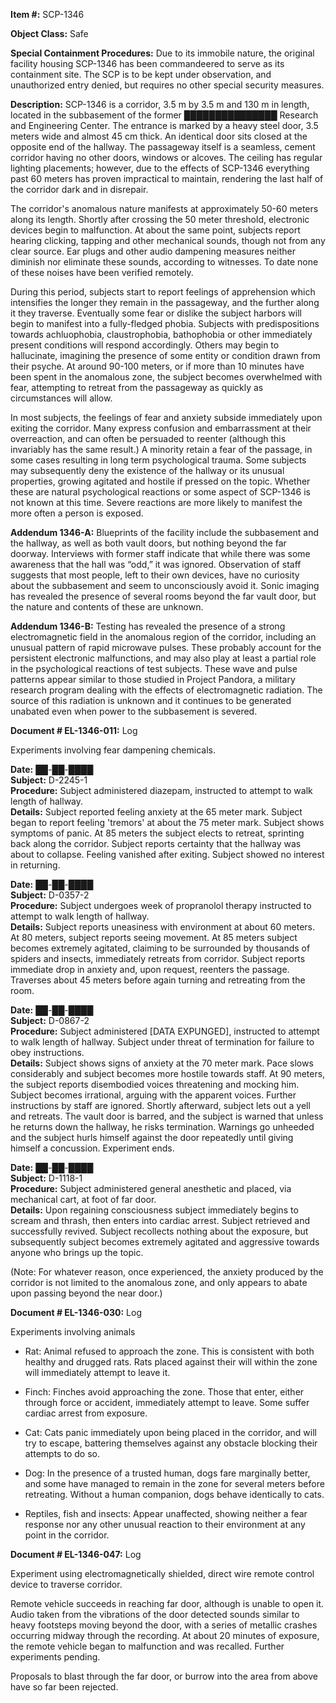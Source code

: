 **Item #:** SCP-1346

**Object Class:** Safe

**Special Containment Procedures:** Due to its immobile nature, the original facility housing SCP-1346 has been commandeered to serve as its containment site. The SCP is to be kept under observation, and unauthorized entry denied, but requires no other special security measures.

**Description:** SCP-1346 is a corridor, 3.5 m by 3.5 m and 130 m in length, located in the subbasement of the former ███████████████ Research and Engineering Center. The entrance is marked by a heavy steel door, 3.5 meters wide and almost 45 cm thick. An identical door sits closed at the opposite end of the hallway. The passageway itself is a seamless, cement corridor having no other doors, windows or alcoves. The ceiling has regular lighting placements; however, due to the effects of SCP-1346 everything past 60 meters has proven impractical to maintain, rendering the last half of the corridor dark and in disrepair.

The corridor's anomalous nature manifests at approximately 50-60 meters along its length. Shortly after crossing the 50 meter threshold, electronic devices begin to malfunction. At about the same point, subjects report hearing clicking, tapping and other mechanical sounds, though not from any clear source. Ear plugs and other audio dampening measures neither diminish nor eliminate these sounds, according to witnesses. To date none of these noises have been verified remotely.

During this period, subjects start to report feelings of apprehension which intensifies the longer they remain in the passageway, and the further along it they traverse. Eventually some fear or dislike the subject harbors will begin to manifest into a fully-fledged phobia. Subjects with predispositions towards achluophobia, claustrophobia, bathophobia or other immediately present conditions will respond accordingly. Others may begin to hallucinate, imagining the presence of some entity or condition drawn from their psyche. At around 90-100 meters, or if more than 10 minutes have been spent in the anomalous zone, the subject becomes overwhelmed with fear, attempting to retreat from the passageway as quickly as circumstances will allow.

In most subjects, the feelings of fear and anxiety subside immediately upon exiting the corridor. Many express confusion and embarrassment at their overreaction, and can often be persuaded to reenter (although this invariably has the same result.) A minority retain a fear of the passage, in some cases resulting in long term psychological trauma. Some subjects may subsequently deny the existence of the hallway or its unusual properties, growing agitated and hostile if pressed on the topic. Whether these are natural psychological reactions or some aspect of SCP-1346 is not known at this time. Severe reactions are more likely to manifest the more often a person is exposed.

**Addendum 1346-A:** Blueprints of the facility include the subbasement and the hallway, as well as both vault doors, but nothing beyond the far doorway. Interviews with former staff indicate that while there was some awareness that the hall was “odd,” it was ignored. Observation of staff suggests that most people, left to their own devices, have no curiosity about the subbasement and seem to unconsciously avoid it. Sonic imaging has revealed the presence of several rooms beyond the far vault door, but the nature and contents of these are unknown.

**Addendum 1346-B:** Testing has revealed the presence of a strong electromagnetic field in the anomalous region of the corridor, including an unusual pattern of rapid microwave pulses. These probably account for the persistent electronic malfunctions, and may also play at least a partial role in the psychological reactions of test subjects. These wave and pulse patterns appear similar to those studied in Project Pandora, a military research program dealing with the effects of electromagnetic radiation. The source of this radiation is unknown and it continues to be generated unabated even when power to the subbasement is severed.

**Document # EL-1346-011:** Log

Experiments involving fear dampening chemicals.

**Date:** ██-██-████  
**Subject:** D-2245-1  
**Procedure:** Subject administered diazepam, instructed to attempt to walk length of hallway.  
**Details:** Subject reported feeling anxiety at the 65 meter mark. Subject began to report feeling 'tremors' at about the 75 meter mark. Subject shows symptoms of panic. At 85 meters the subject elects to retreat, sprinting back along the corridor. Subject reports certainty that the hallway was about to collapse. Feeling vanished after exiting. Subject showed no interest in returning.

**Date:** ██-██-████  
**Subject:** D-0357-2  
**Procedure:** Subject undergoes week of propranolol therapy instructed to attempt to walk length of hallway.  
**Details:** Subject reports uneasiness with environment at about 60 meters. At 80 meters, subject reports seeing movement. At 85 meters subject becomes extremely agitated, claiming to be surrounded by thousands of spiders and insects, immediately retreats from corridor. Subject reports immediate drop in anxiety and, upon request, reenters the passage. Traverses about 45 meters before again turning and retreating from the room.

**Date:** ██-██-████  
**Subject:** D-0867-2  
**Procedure:** Subject administered \[DATA EXPUNGED\], instructed to attempt to walk length of hallway. Subject under threat of termination for failure to obey instructions.  
**Details:** Subject shows signs of anxiety at the 70 meter mark. Pace slows considerably and subject becomes more hostile towards staff. At 90 meters, the subject reports disembodied voices threatening and mocking him. Subject becomes irrational, arguing with the apparent voices. Further instructions by staff are ignored. Shortly afterward, subject lets out a yell and retreats. The vault door is barred, and the subject is warned that unless he returns down the hallway, he risks termination. Warnings go unheeded and the subject hurls himself against the door repeatedly until giving himself a concussion. Experiment ends.

**Date:** ██-██-████  
**Subject:** D-1118-1  
**Procedure:** Subject administered general anesthetic and placed, via mechanical cart, at foot of far door.  
**Details:** Upon regaining consciousness subject immediately begins to scream and thrash, then enters into cardiac arrest. Subject retrieved and successfully revived. Subject recollects nothing about the exposure, but subsequently subject becomes extremely agitated and aggressive towards anyone who brings up the topic.

(Note: For whatever reason, once experienced, the anxiety produced by the corridor is not limited to the anomalous zone, and only appears to abate upon passing beyond the near door.)

**Document # EL-1346-030:** Log

Experiments involving animals

*   Rat: Animal refused to approach the zone. This is consistent with both healthy and drugged rats. Rats placed against their will within the zone will immediately attempt to leave it.

*   Finch: Finches avoid approaching the zone. Those that enter, either through force or accident, immediately attempt to leave. Some suffer cardiac arrest from exposure.

*   Cat: Cats panic immediately upon being placed in the corridor, and will try to escape, battering themselves against any obstacle blocking their attempts to do so.

*   Dog: In the presence of a trusted human, dogs fare marginally better, and some have managed to remain in the zone for several meters before retreating. Without a human companion, dogs behave identically to cats.

*   Reptiles, fish and insects: Appear unaffected, showing neither a fear response nor any other unusual reaction to their environment at any point in the corridor.

**Document # EL-1346-047:** Log

Experiment using electromagnetically shielded, direct wire remote control device to traverse corridor.

Remote vehicle succeeds in reaching far door, although is unable to open it. Audio taken from the vibrations of the door detected sounds similar to heavy footsteps moving beyond the door, with a series of metallic crashes occurring midway through the recording. At about 20 minutes of exposure, the remote vehicle began to malfunction and was recalled. Further experiments pending.

Proposals to blast through the far door, or burrow into the area from above have so far been rejected.